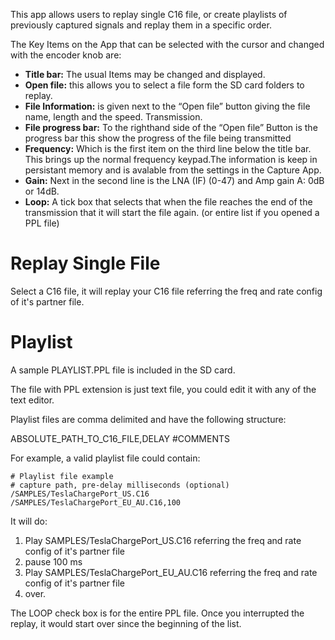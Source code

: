 This app allows users to replay single C16 file, or create playlists of previously captured signals and replay them in a specific order.

The Key Items on the App that can be selected with the cursor and changed with the encoder knob are:

* **Title bar:** The usual Items may be changed and displayed.
* **Open file:** this allows you to select a file form the SD card folders to replay.
* **File Information:** is given next to the “Open file” button giving the file name, length and the speed. Transmission.
* **File progress bar:** To the righthand side of the “Open file” Button is the progress bar this show the progress of the file being transmitted 
* **Frequency:** Which is the first item on the third line below the title bar. This brings up the normal frequency keypad.The information is keep in persistant memory and is avalable from the settings in the Capture App.
* **Gain:** Next in the second line is the LNA (IF) (0-47) and Amp gain A: 0dB or 14dB.
* **Loop:** A tick box that selects that when the file reaches the end of the transmission that it will start the file again. (or entire list if you opened a PPL file)

# Replay Single File

Select a C16 file, it will replay your C16 file referring the freq and rate config of it's partner file.

# Playlist

A sample PLAYLIST.PPL file is included in the SD card.

The file with PPL extension is just text file, you could edit it with any of the text editor.  

Playlist files are comma delimited and have the following structure:

ABSOLUTE_PATH_TO_C16_FILE,DELAY
#COMMENTS

For example, a valid playlist file could contain:
```
# Playlist file example
# capture path, pre-delay milliseconds (optional)
/SAMPLES/TeslaChargePort_US.C16
/SAMPLES/TeslaChargePort_EU_AU.C16,100
```

It will do:  
1. Play SAMPLES/TeslaChargePort_US.C16 referring the freq and rate config of it's partner file 
2. pause 100 ms  
3. Play SAMPLES/TeslaChargePort_EU_AU.C16 referring the freq and rate config of it's partner file  
4. over.  
  
The LOOP check box is for the entire PPL file. 
Once you interrupted the replay, it would start over since the beginning of the list.  

